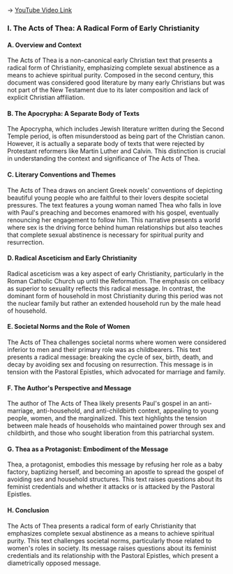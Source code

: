 -> [YouTube Video Link](https://www.youtube.com/watch?v=Htuls07h3CA&list=PL279CFA55C51E75E0&index=20&pp=iAQB)

### I. The Acts of Thea: A Radical Form of Early Christianity
#### A. Overview and Context

The Acts of Thea is a non-canonical early Christian text that presents a radical form of Christianity, emphasizing complete sexual abstinence as a means to achieve spiritual purity. Composed in the second century, this document was considered good literature by many early Christians but was not part of the New Testament due to its later composition and lack of explicit Christian affiliation.

#### B. The Apocrypha: A Separate Body of Texts

The Apocrypha, which includes Jewish literature written during the Second Temple period, is often misunderstood as being part of the Christian canon. However, it is actually a separate body of texts that were rejected by Protestant reformers like Martin Luther and Calvin. This distinction is crucial in understanding the context and significance of The Acts of Thea.

#### C. Literary Conventions and Themes

The Acts of Thea draws on ancient Greek novels' conventions of depicting beautiful young people who are faithful to their lovers despite societal pressures. The text features a young woman named Thea who falls in love with Paul's preaching and becomes enamored with his gospel, eventually renouncing her engagement to follow him. This narrative presents a world where sex is the driving force behind human relationships but also teaches that complete sexual abstinence is necessary for spiritual purity and resurrection.

#### D. Radical Asceticism and Early Christianity

Radical asceticism was a key aspect of early Christianity, particularly in the Roman Catholic Church up until the Reformation. The emphasis on celibacy as superior to sexuality reflects this radical message. In contrast, the dominant form of household in most Christianity during this period was not the nuclear family but rather an extended household run by the male head of household.

#### E. Societal Norms and the Role of Women

The Acts of Thea challenges societal norms where women were considered inferior to men and their primary role was as childbearers. This text presents a radical message: breaking the cycle of sex, birth, death, and decay by avoiding sex and focusing on resurrection. This message is in tension with the Pastoral Epistles, which advocated for marriage and family.

#### F. The Author's Perspective and Message

The author of The Acts of Thea likely presents Paul's gospel in an anti-marriage, anti-household, and anti-childbirth context, appealing to young people, women, and the marginalized. This text highlights the tension between male heads of households who maintained power through sex and childbirth, and those who sought liberation from this patriarchal system.

#### G. Thea as a Protagonist: Embodiment of the Message

Thea, a protagonist, embodies this message by refusing her role as a baby factory, baptizing herself, and becoming an apostle to spread the gospel of avoiding sex and household structures. This text raises questions about its feminist credentials and whether it attacks or is attacked by the Pastoral Epistles.

#### H. Conclusion

The Acts of Thea presents a radical form of early Christianity that emphasizes complete sexual abstinence as a means to achieve spiritual purity. This text challenges societal norms, particularly those related to women's roles in society. Its message raises questions about its feminist credentials and its relationship with the Pastoral Epistles, which present a diametrically opposed message.